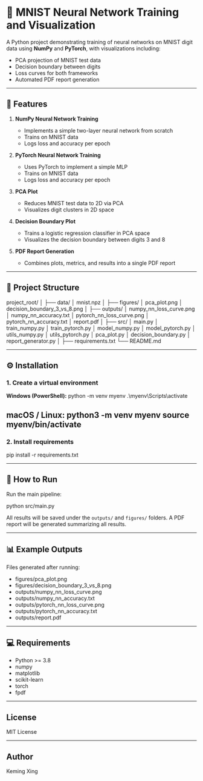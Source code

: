 # 🧠 MNIST Neural Network Training and Visualization

A Python project demonstrating training of neural networks on MNIST digit data using **NumPy** and **PyTorch**, with visualizations including:

- PCA projection of MNIST test data
- Decision boundary between digits
- Loss curves for both frameworks
- Automated PDF report generation

---

## 🚀 Features

1. **NumPy Neural Network Training**  
   - Implements a simple two-layer neural network from scratch
   - Trains on MNIST data
   - Logs loss and accuracy per epoch

2. **PyTorch Neural Network Training**  
   - Uses PyTorch to implement a simple MLP
   - Trains on MNIST data
   - Logs loss and accuracy per epoch

3. **PCA Plot**  
   - Reduces MNIST test data to 2D via PCA
   - Visualizes digit clusters in 2D space

4. **Decision Boundary Plot**  
    - Trains a logistic regression classifier in PCA space
    - Visualizes the decision boundary between digits 3 and 8

5. **PDF Report Generation**  
   - Combines plots, metrics, and results into a single PDF report

---

## 📂 Project Structure

project_root/
│
├── data/
│ mnist.npz
│
├── figures/
│ pca_plot.png
│ decision_boundary_3_vs_8.png
│
├── outputs/
│ numpy_nn_loss_curve.png
│ numpy_nn_accuracy.txt
│ pytorch_nn_loss_curve.png
│ pytorch_nn_accuracy.txt
│ report.pdf
│
├── src/
│ main.py
│ train_numpy.py
│ train_pytorch.py
│ model_numpy.py
│ model_pytorch.py
│ utils_numpy.py
│ utils_pytorch.py
│ pca_plot.py
│ decision_boundary.py
│ report_generator.py
│
├── requirements.txt
└── README.md

---

## ⚙️ Installation

### 1. Create a virtual environment

**Windows (PowerShell):**
python -m venv myenv
.\myenv\Scripts\activate

**macOS / Linux:**
python3 -m venv myenv
source myenv/bin/activate
---

### 2. Install requirements

pip install -r requirements.txt


---

## 📝 How to Run

Run the main pipeline:

python src/main.py


All results will be saved under the `outputs/` and `figures/` folders. A PDF report will be generated summarizing all results.

---

## 📊 Example Outputs

Files generated after running:

- figures/pca_plot.png  
- figures/decision_boundary_3_vs_8.png  
- outputs/numpy_nn_loss_curve.png  
- outputs/numpy_nn_accuracy.txt  
- outputs/pytorch_nn_loss_curve.png  
- outputs/pytorch_nn_accuracy.txt  
- outputs/report.pdf

---

## 💻 Requirements

- Python >= 3.8
- numpy
- matplotlib
- scikit-learn
- torch
- fpdf

---

## License

MIT License

---

## Author

Keming Xing
